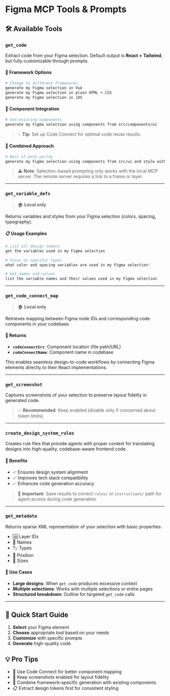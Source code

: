 # Figma MCP Tools & Prompts

## 🛠️ Available Tools

### `get_code`

Extract code from your Figma selection. Default output is **React + Tailwind**, but fully customizable through prompts.

#### 🔄 Framework Options

```bash
# Change to different frameworks
generate my Figma selection in Vue
generate my Figma selection in plain HTML + CSS
generate my Figma selection in iOS
```

#### 🧩 Component Integration

```bash
# Use existing components
generate my Figma selection using components from src/components/ui

```

> 💡 **Tip**: Set up Code Connect for optimal code reuse results

#### 🎨 Combined Approach

```bash
# Best of both worlds
generate my Figma selection using components from src/ui and style with Tailwind
```

> ⚠️ **Note**: Selection-based prompting only works with the local MCP server. The remote server requires a link to a frame or layer.

---

### `get_variable_defs`

> 🏠 **Local only**

Returns variables and styles from your Figma selection (colors, spacing, typography).

#### 📋 Usage Examples

```bash
# List all design tokens
get the variables used in my Figma selection

# Focus on specific types
what color and spacing variables are used in my Figma selection?

# Get names and values
list the variable names and their values used in my Figma selection
```

---

### `get_code_connect_map`

> 🏠 **Local only**

Retrieves mapping between Figma node IDs and corresponding code components in your codebase.

#### 🔗 Returns

- **`codeConnectSrc`**: Component location (file path/URL)
- **`codeConnectName`**: Component name in codebase

This enables seamless design-to-code workflows by connecting Figma elements directly to their React implementations.

---

### `get_screenshot`

Captures screenshots of your selection to preserve layout fidelity in generated code.

> ✅ **Recommended**: Keep enabled (disable only if concerned about token limits)

---

### `create_design_system_rules`

Creates rule files that provide agents with proper context for translating designs into high-quality, codebase-aware frontend code.

#### 🎯 Benefits

- ✅ Ensures design system alignment
- ✅ Improves tech stack compatibility
- ✅ Enhances code generation accuracy

> 📁 **Important**: Save results to correct `rules/` or `instructions/` path for agent access during code generation.

---

### `get_metadata`

Returns sparse XML representation of your selection with basic properties:

- 🆔 Layer IDs
- 📝 Names  
- 🏷️ Types
- 📍 Position
- 📏 Sizes

#### 🎯 Use Cases

- **Large designs**: When `get_code` produces excessive context
- **Multiple selections**: Works with multiple selections or entire pages
- **Structured breakdown**: Outline for targeted `get_code` calls

---

## 🚀 Quick Start Guide

1. **Select** your Figma element
2. **Choose** appropriate tool based on your needs
3. **Customize** with specific prompts
4. **Generate** high-quality code

## 💡 Pro Tips

- 🔗 Use Code Connect for better component mapping
- 📸 Keep screenshots enabled for layout fidelity  
- 🎨 Combine framework-specific generation with existing components
- 📋 Extract design tokens first for consistent styling
